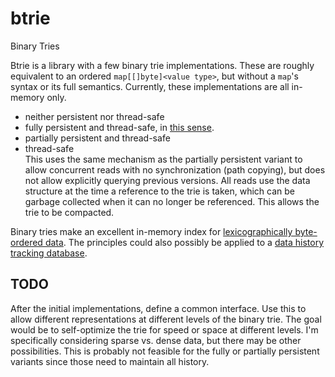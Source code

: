 # btrie

Binary Tries

Btrie is a library with a few binary trie implementations. These are
roughly equivalent to an ordered `map[[]byte]<value type>`, but
without a `map`'s syntax or its full semantics. Currently, these
implementations are all in-memory only.
* neither persistent nor thread-safe
* fully persistent and thread-safe, in [this
  sense](https://en.wikipedia.org/wiki/Persistent_data_structure).
* partially persistent and thread-safe
* thread-safe  
  This uses the same mechanism as the partially persistent variant to
  allow concurrent reads with no synchronization (path copying), but
  does not allow explicitly querying previous versions. All reads use
  the data structure at the time a reference to the trie is taken,
  which can be garbage collected when it can no longer be referenced.
  This allows the trie to be compacted.

Binary tries make an excellent in-memory index for [lexicographically
byte-ordered data](https://github.com/phiryll/lexy). The principles
could also possibly be applied to a [data history tracking
database](https://phiryll.github.io/projects/data-history.html).

## TODO

After the initial implementations, define a common interface. Use this
to allow different representations at different levels of the binary
trie. The goal would be to self-optimize the trie for speed or space
at different levels. I'm specifically considering sparse vs. dense
data, but there may be other possibilities. This is probably not
feasible for the fully or partially persistent variants since those
need to maintain all history.
